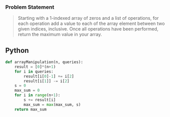 ### Problem Statement
>Starting with a 1-indexed array of zeros and a list of operations, for each operation add a value to each of the array element between two given indices, inclusive. Once all operations have been performed, return the maximum value in your array.

## Python
```python
def arrayManipulation(n, queries):
    result = [0]*(n+1)
    for i in queries:
        result[i[0]-1] += i[2]
        result[i[1]] -= i[2]
    s = 0
    max_sum = 0
    for i in range(n+1):
        s += result[i]
        max_sum = max(max_sum, s)   
    return max_sum
```